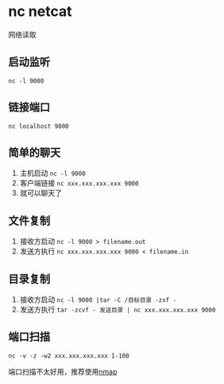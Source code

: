 # nc netcat

网络读取

## 启动监听

```shell
nc -l 9000
```

## 链接端口

```shell
nc localhost 9000
```

## 简单的聊天

1. 主机启动 `nc -l 9000`
1. 客户端链接 `nc xxx.xxx.xxx.xxx 9000`
1. 就可以聊天了

## 文件复制

1. 接收方启动 `nc -l 9000 > filename.out`
1. 发送方执行 `nc xxx.xxx.xxx.xxx 9000 < filename.in`

## 目录复制

1. 接收方启动 `nc -l 9000 |tar -C /目标目录 -zxf -`
1. 发送方执行 `tar -zcvf - 发送目录 | nc xxx.xxx.xxx.xxx 9000`

## 端口扫描

```shell
nc -v -z -w2 xxx.xxx.xxx.xxx 1-100
```

端口扫描不太好用，推荐使用[nmap](nmap.md)
